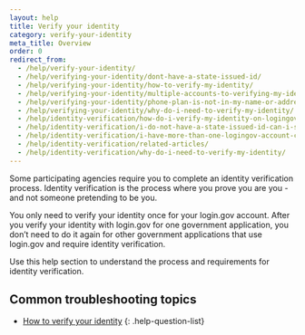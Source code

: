 ```yaml
---
layout: help
title: Verify your identity
category: verify-your-identity
meta_title: Overview
order: 0
redirect_from:
  - /help/verify-your-identity/
  - /help/verifying-your-identity/dont-have-a-state-issued-id/
  - /help/verifying-your-identity/how-to-verify-my-identity/
  - /help/verifying-your-identity/multiple-accounts-to-verifying-my-identity-for/
  - /help/verifying-your-identity/phone-plan-is-not-in-my-name-or-address/
  - /help/verifying-your-identity/why-do-i-need-to-verify-my-identity/
  - /help/identity-verification/how-do-i-verify-my-identity-on-logingov/
  - /help/identity-verification/i-do-not-have-a-state-issued-id-can-i-still-verify-my-identity/
  - /help/identity-verification/i-have-more-than-one-logingov-account-can-I-verify-my-identity-for-all-of-them/
  - /help/identity-verification/related-articles/
  - /help/identity-verification/why-do-i-need-to-verify-my-identity/
---
```


Some participating agencies require you to complete an identity verification process. Identity verification is the process where you prove you are you - and not someone pretending to be you.

You only need to verify your identity once for your login.gov account. After you verify your identity with login.gov for one government application, you don’t need to do it again for other government applications that use login.gov and require identity verification.

Use this help section to understand the process and requirements for identity verification.

## Common troubleshooting topics

* [How to verify your identity](site.baseurl/help/verify-your-identity/how-to-verify-your-identity/)
{: .help-question-list}
